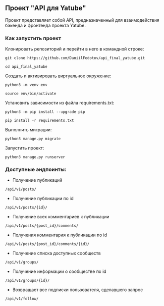 ## Проект "API для Yatube"
Проект представляет собой API, предназначенный для взаимодействия бэкенда и фронтенда проекта Yatube.

### Как запустить проект

Клонировать репозиторий и перейти в него в командной строке:

```
git clone https://github.com/DaniilFedotov/api_final_yatube.git
```

```
cd api_final_yatube
```

Cоздать и активировать виртуальное окружение:

```
python3 -m venv env
```

```
source env/bin/activate
```

Установить зависимости из файла requirements.txt:

```
python3 -m pip install --upgrade pip
```

```
pip install -r requirements.txt
```

Выполнить миграции:

```
python3 manage.py migrate
```

Запустить проект:

```
python3 manage.py runserver
```

### Доступные эндпоинты:

* Получение публикаций

```
/api/v1/posts/
```

* Получение публикации по id

```
/api/v1/posts/{id}/
```

* Получение всех комментариев к публикации

```
/api/v1/posts/{post_id}/comments/
```

* Получения комментария к публикации по id

```
/api/v1/posts/{post_id}/comments/{id}/
```

* Получение списка доступных сообществ

```
/api/v1/groups/
```

* Получение информации о сообществе по id

```
/api/v1/groups/{id}/
```

* Возвращает все подписки пользователя, сделавшего запрос

```
/api/v1/follow/
```